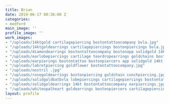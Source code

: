 ```yaml
---
title: Brian
date: 2019-06-17 00:36:00 Z
categories:
- medford
main_image: ''
profile_image: ''
work_images:
- "/uploads/14ktgold cartilagepiercing bostontattoocompany bvla.jpg"
- "/uploads/14ktgoldearrings cartilagepiercings bostonpiercings bvla.jpg"
- "/uploads/diamondearrings bostontattoocompany bostonapp solidgold 14kt.jpg"
- "/uploads/earlobepiercings cartilage teardropearrings goldchains bostontattoo.jpg"
- "/uploads/earpierings bostontattoo bostonpiercers app solidgold 14kt.jpg"
- "/uploads/labretpiercing goldflower bostontattoocompany.jpg"
- "/uploads/nostril .jpg"
- "/uploads/rosegoldearrings bostonpiercing goldchain conchpiercing.jpg"
- "/uploads/solidgoldbatbvla lobepiercings cartilagepiercings bostontattoocompany solidgoldearrings.jpg"
- "/uploads/solidgoldearrings 14kt bostontattoocompany earpiercings.jpg"
- "/uploads/whiteopalheart goldearrings bostonpiercers cartilagepiercingsboston.jpg"
layout: profile
---
```


